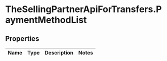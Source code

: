 # TheSellingPartnerApiForTransfers.PaymentMethodList

## Properties
Name | Type | Description | Notes
------------ | ------------- | ------------- | -------------


